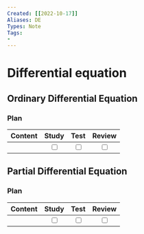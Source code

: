 ```yaml
---
Created: [[2022-10-17]]
Aliases: DE
Types: Note
Tags: 
- 
---
```

# Differential equation
## Ordinary Differential Equation
### Plan
| Content | Study | Test | Review |
| :------ | :---: | :--: | :----: |
|         |<input type="checkbox" />|<input type="checkbox" />|<input type="checkbox" />|

## Partial Differential Equation
### Plan
| Content | Study | Test | Review |
| :------ | :---: | :--: | :----: |
|         |<input type="checkbox" />|<input type="checkbox" />|<input type="checkbox" />|
